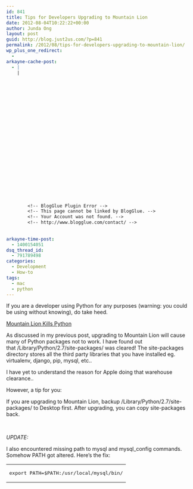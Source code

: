 ```yaml
---
id: 841
title: Tips for Developers Upgrading to Mountain Lion
date: 2012-08-04T10:22:22+00:00
author: Junda Ong
layout: post
guid: http://blog.just2us.com/?p=841
permalink: /2012/08/tips-for-developers-upgrading-to-mountain-lion/
wp_plus_one_redirect:
  - 
arkayne-cache-post:
  - |
    |
        
        
        
        
        
        
        
        
        
        
        
        
        
        
        
        
        
        
        
        
        
        
        
        <!-- BlogGlue Plugin Error -->
        <!-- This page cannot be linked by BlogGlue. -->
        <!-- Your Account was not found. -->
        <!-- http://www.blogglue.com/contact/ -->
        
        
arkayne-time-post:
  - 1400154051
dsq_thread_id:
  - 791789498
categories:
  - Development
  - How-to
tags:
  - mac
  - python
---
```

If you are a developer using Python for any purposes (warning: you could be using without knowing), do take heed.

<a href="http://blog.just2us.com/2012/07/mountain-lion-kills-my-python/" onclick="__gaTracker('send', 'event', 'outbound-article', 'http://blog.just2us.com/2012/07/mountain-lion-kills-my-python/', 'Mountain Lion Kills Python');">Mountain Lion Kills Python</a>

As discussed in my previous post, upgrading to Mountain Lion will cause many of Python packages not to work. I have found out that /Library/Python/2.7/site-packages/ was cleared! The site-packages directory stores all the third party libraries that you have installed eg. virtualenv, django, pip, mysql, etc..

I have yet to understand the reason for Apple doing that warehouse clearance..

However, a tip for you:

If you are upgrading to Mountain Lion, backup /Library/Python/2.7/site-packages/ to Desktop first. After upgrading, you can copy site-packages back.

&nbsp;

_UPDATE:_

I also encountered missing path to mysql and mysql_config commands. Somehow PATH got altered. Here&#8217;s the fix:

<div class="wp_syntax">
  <table>
    <tr>
      <td class="code">
        <pre class="shell" style="font-family:monospace;">export PATH=$PATH:/usr/local/mysql/bin/</pre>
      </td>
    </tr>
  </table>
</div>

<div style="font-size:0px;height:0px;line-height:0px;margin:0;padding:0;clear:both">
</div>